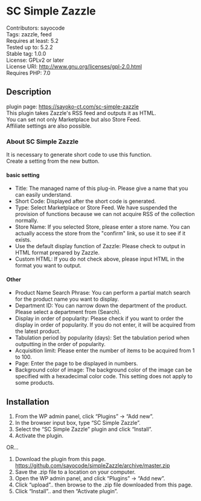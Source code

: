 # SC Simple Zazzle
Contributors: sayocode  
Tags: zazzle, feed  
Requires at least: 5.2  
Tested up to: 5.2.2  
Stable tag: 1.0.0  
License: GPLv2 or later  
License URI: http://www.gnu.org/licenses/gpl-2.0.html  
Requires PHP: 7.0  


## Description

plugin page: https://sayoko-ct.com/sc-simple-zazzle  
This plugin takes Zazzle's RSS feed and outputs it as HTML.  
You can set not only Marketplace but also Store Feed.  
Affiliate settings are also possible.  

### About SC Simple Zazzle
It is necessary to generate short code to use this function.  
Create a setting from the new button.  

#### basic setting
* Title: The managed name of this plug-in. Please give a name that you can easily understand.  
* Short Code: Displayed after the short code is generated.  
* Type: Select Marketplace or Store Feed. We have suspended the provision of functions because we can not acquire RSS of the collection normally.  
* Store Name: If you selected Store, please enter a store name. You can actually access the store from the "confirm" link, so use it to see if it exists.  
* Use the default display function of Zazzle: Please check to output in HTML format prepared by Zazzle.  
* Custom HTML: If you do not check above, please input HTML in the format you want to output.  

#### Other
* Product Name Search Phrase: You can perform a partial match search for the product name you want to display.  
* Department ID: You can narrow down the department of the product. Please select a department from (Search).  
* Display in order of popularity: Please check if you want to order the display in order of popularity. If you do not enter, it will be acquired from the latest product.  
* Tabulation period by popularity (days): Set the tabulation period when outputting in the order of popularity.  
* Acquisition limit: Please enter the number of items to be acquired from 1 to 100.  
* Page: Enter the page to be displayed in numbers.  
* Background color of image: The background color of the image can be specified with a hexadecimal color code. This setting does not apply to some products.  



## Installation
1. From the WP admin panel, click “Plugins” -> “Add new”.  
2. In the browser input box, type “SC Simple Zazzle”.  
3. Select the “SC Simple Zazzle” plugin and click “Install”.  
4. Activate the plugin.  
  
OR…  
  
1. Download the plugin from this page. https://github.com/sayocode/simpleZazzle/archive/master.zip  
2. Save the .zip file to a location on your computer.  
3. Open the WP admin panel, and click “Plugins” -> “Add new”.  
4. Click “upload”.. then browse to the .zip file downloaded from this page.  
5. Click “Install”.. and then “Activate plugin”.  